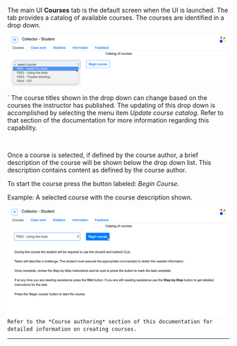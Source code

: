 
The main UI __Courses__ tab is the default screen when the UI is launched.  The tab provides a catalog of available courses.  The courses are identified in a drop down.  

![](mdimages/course_list.png)

`
The course titles shown in the drop down can change based on the courses the instructor has published.  The updating of this drop down is accomplished by selecting the menu item *Update course catalog*.  Refer to that section of the documentation for more information regarding this capability.

<br>

Once a course is selected, if defined by the course author, a brief description of the course will be shown below the drop down list.  This description contains content as defined by the course author. 

To start the course press the button labeled: *Begin Course*.  

Example: A selected course with the course description shown. 

![](mdimages/course_begin.png)
`
Refer to the *Course authoring* section of this documentation for detailed information on creating courses.
`
<br>

----
